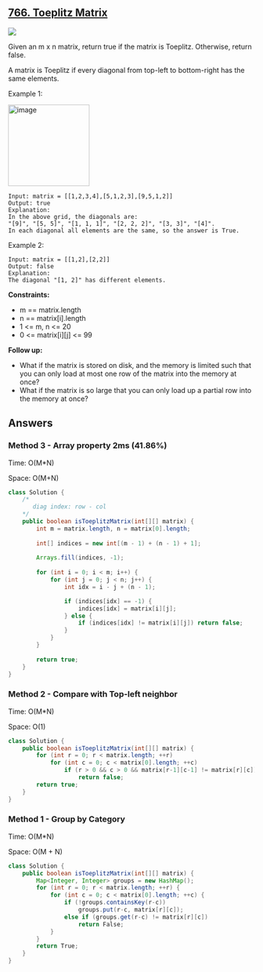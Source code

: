 ## [766. Toeplitz Matrix](https://leetcode.com/problems/toeplitz-matrix/)

![](https://github.com/weltond/DataStructure/blob/master/easy.PNG)

Given an m x n matrix, return true if the matrix is Toeplitz. Otherwise, return false.

A matrix is Toeplitz if every diagonal from top-left to bottom-right has the same elements.

 

Example 1:

<img width="166" alt="image" src="https://user-images.githubusercontent.com/9000286/152667186-976d9909-44a4-4c61-a68a-cf36cd65c3fd.png">

```
Input: matrix = [[1,2,3,4],[5,1,2,3],[9,5,1,2]]
Output: true
Explanation:
In the above grid, the diagonals are:
"[9]", "[5, 5]", "[1, 1, 1]", "[2, 2, 2]", "[3, 3]", "[4]".
In each diagonal all elements are the same, so the answer is True.
```

Example 2:

```
Input: matrix = [[1,2],[2,2]]
Output: false
Explanation:
The diagonal "[1, 2]" has different elements.
``` 

**Constraints:**

- m == matrix.length
- n == matrix[i].length
- 1 <= m, n <= 20
- 0 <= matrix[i][j] <= 99
 

**Follow up:**

- What if the matrix is stored on disk, and the memory is limited such that you can only load at most one row of the matrix into the memory at once?
- What if the matrix is so large that you can only load up a partial row into the memory at once?

## Answers

### Method 3 - Array property 2ms (41.86%) 

Time: O(M*N)

Space: O(M+N)

```java
class Solution {
    /*
       diag index: row - col
    */
    public boolean isToeplitzMatrix(int[][] matrix) {
        int m = matrix.length, n = matrix[0].length;
        
        int[] indices = new int[(m - 1) + (n - 1) + 1];
        
        Arrays.fill(indices, -1);
        
        for (int i = 0; i < m; i++) {
            for (int j = 0; j < n; j++) {
                int idx = i - j + (n - 1);

                if (indices[idx] == -1) {
                    indices[idx] = matrix[i][j];
                } else {
                    if (indices[idx] != matrix[i][j]) return false;
                }
            }
        }
        
        return true;
    }
}
```
### Method 2 - Compare with Top-left neighbor

Time: O(M*N)

Space: O(1)

```java
class Solution {
    public boolean isToeplitzMatrix(int[][] matrix) {
        for (int r = 0; r < matrix.length; ++r)
            for (int c = 0; c < matrix[0].length; ++c)
                if (r > 0 && c > 0 && matrix[r-1][c-1] != matrix[r][c])
                    return false;
        return true;
    }
}
```

### Method 1 - Group by Category

Time: O(M*N)

Space: O(M + N)

```java
class Solution {
    public boolean isToeplitzMatrix(int[][] matrix) {
        Map<Integer, Integer> groups = new HashMap();
        for (int r = 0; r < matrix.length; ++r) {
            for (int c = 0; c < matrix[0].length; ++c) {
                if (!groups.containsKey(r-c))
                    groups.put(r-c, matrix[r][c]);
                else if (groups.get(r-c) != matrix[r][c])
                    return False;
            }
        }
        return True;
    }
}
```
